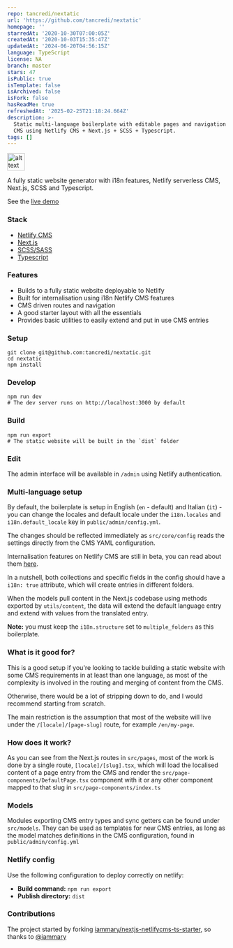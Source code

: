 ```yaml
---
repo: tancredi/nextatic
url: 'https://github.com/tancredi/nextatic'
homepage: ''
starredAt: '2020-10-30T07:00:05Z'
createdAt: '2020-10-03T15:35:47Z'
updatedAt: '2024-06-20T04:56:15Z'
language: TypeScript
license: NA
branch: master
stars: 47
isPublic: true
isTemplate: false
isArchived: false
isFork: false
hasReadMe: true
refreshedAt: '2025-02-25T21:18:24.664Z'
description: >-
  Static multi-language boilerplate with editable pages and navigation from the
  CMS using Netlify CMS + Next.js + SCSS + Typescript.
tags: []
---
```


<img src="public/media/logo.svg" alt="alt text" height="40" alt='Nextatic logo'>

A fully static website generator with i18n features, Netlify serverless CMS, Next.js, SCSS and Typescript.

See the [live demo](https://nexstatic.netlify.app/)

### Stack

- [Netlify CMS](https://www.netlifycms.org/)
- [Next.js](https://nextjs.org/)
- [SCSS/SASS](https://sass-lang.com/)
- [Typescript](https://www.typescriptlang.org/)

### Features

- Builds to a fully static website deployable to Netlify
- Built for internalisation using i18n Netlify CMS features
- CMS driven routes and navigation
- A good starter layout with all the essentials
- Provides basic utilities to easily extend and put in use CMS entries

### Setup

```
git clone git@github.com:tancredi/nextatic.git
cd nextatic
npm install
```

### Develop

```
npm run dev
# The dev server runs on http://localhost:3000 by default
```

### Build

```
npm run export
# The static website will be built in the `dist` folder
```

### Edit

The admin interface will be available in `/admin` using Netlify authentication.

### Multi-language setup

By default, the boilerplate is setup in English (`en` - default) and Italian (`it`) - you can change the locales and default locale under the `i18n.locales` and `i18n.default_locale` key in `public/admin/config.yml`.

The changes should be reflected immediately as `src/core/config` reads the settings directly from the CMS YAML configuration.

Internalisation features on Netlify CMS are still in beta, you can read about them [here](https://deploy-preview-4139--netlify-cms-www.netlify.app/docs/beta-features/#i18n-support).

In a nutshell, both collections and specific fields in the config should have a `i18n: true` attribute, which will create entries in different folders.

When the models pull content in the Next.js codebase using methods exported by `utils/content`, the data will extend the default language entry and extend with values from the translated entry.

**Note:** you must keep the `i18n.structure` set to `multiple_folders` as this boilerplate.

### What is it good for?

This is a good setup if you're looking to tackle building a static website with some CMS requirements in at least than one language, as most of the complexity is involved in the routing and merging of content from the CMS.

Otherwise, there would be a lot of stripping down to do, and I would recommend starting from scratch.

The main restriction is the assumption that most of the website will live under the `/[locale]/[page-slug]` route, for example `/en/my-page`.

### How does it work?

As you can see from the Next.js routes in `src/pages`, most of the work is done by a single route, `[locale]/[slug].tsx`, which will load the localised content of a page entry from the CMS and render the `src/page-components/DefaultPage.tsx` component with it or any other component mapped to that slug in `src/page-components/index.ts`

### Models

Modules exporting CMS entry types and sync getters can be found under `src/models`. They can be used as templates for new CMS entries, as long as the model matches definitions in the CMS configuration, found in `public/admin/config.yml`

### Netlify config

Use the following configuration to deploy correctly on netlify:

- **Build command:** `npm run export`
- **Publish directory:** `dist`

### Contributions

The project started by forking [iammary/nextjs-netlifycms-ts-starter](https://github.com/iammary/nextjs-netlifycms-ts-starter), so thanks to [@iammary](https://github.com/iammary)
